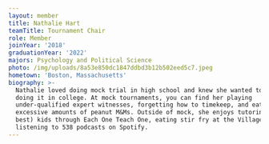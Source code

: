```yaml
---
layout: member
title: Nathalie Hart
teamTitle: Tournament Chair
role: Member
joinYear: '2018'
graduationYear: '2022'
majors: Psychology and Political Science
photo: /img/uploads/8a53e850dc1847ddbd3b12b502eed5c7.jpeg
hometown: 'Boston, Massachusetts'
biography: >-
  Nathalie loved doing mock trial in high school and knew she wanted to continue
  doing it in college. At mock tournaments, you can find her playing
  under-qualified expert witnesses, forgetting how to timekeep, and eating
  excessive amounts of peanut M&Ms. Outside of mock, she enjoys tutoring (the
  best) kids through Each One Teach One, eating stir fry at the Village, and
  listening to 538 podcasts on Spotify.
---
```


